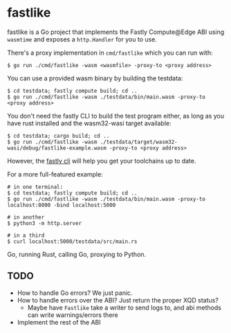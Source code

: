 # fastlike

fastlike is a Go project that implements the Fastly Compute@Edge ABI using `wasmtime` and exposes
a `http.Handler` for you to use.

There's a proxy implementation in `cmd/fastlike` which you can run with:

```
$ go run ./cmd/fastlike -wasm <wasmfile> -proxy-to <proxy address>
```

You can use a provided wasm binary by building the testdata:

```
$ cd testdata; fastly compute build; cd ..
$ go run ./cmd/fastlike -wasm ./testdata/bin/main.wasm -proxy-to <proxy address>
```

You don't need the fastly CLI to build the test program either, as long as you have rust installed
and the wasm32-wasi target available:

```
$ cd testdata; cargo build; cd ..
$ go run ./cmd/fastlike -wasm ./testdata/target/wasm32-wasi/debug/fastlike-example.wasm -proxy-to <proxy address>
```

However, the [fastly cli](https://github.com/fastly/cli) will help you get your toolchains up to
date.

For a more full-featured example:

```
# in one terminal:
$ cd testdata; fastly compute build; cd ..
$ go run ./cmd/fastlike -wasm ./testdata/bin/main.wasm -proxy-to localhost:8000 -bind localhost:5000

# in another
$ python3 -m http.server

# in a third
$ curl localhost:5000/testdata/src/main.rs
```

Go, running Rust, calling Go, proxying to Python.

## TODO

- How to handle Go errors? We just panic.
- How to handle errors over the ABI? Just return the proper XQD status?
    - Maybe have `Fastlike` take a writer to send logs to, and abi methods can write
      warnings/errors there
- Implement the rest of the ABI

